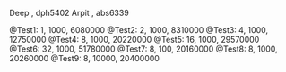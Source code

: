 Deep , dph5402
Arpit , abs6339




@Test1: 1, 1000, 6080000
@Test2: 2, 1000, 8310000
@Test3: 4, 1000, 12750000
@Test4: 8, 1000, 20220000
@Test5: 16, 1000, 29570000
@Test6: 32, 1000, 51780000
@Test7: 8, 100, 20160000
@Test8: 8, 1000, 20260000
@Test9: 8, 10000, 20400000

